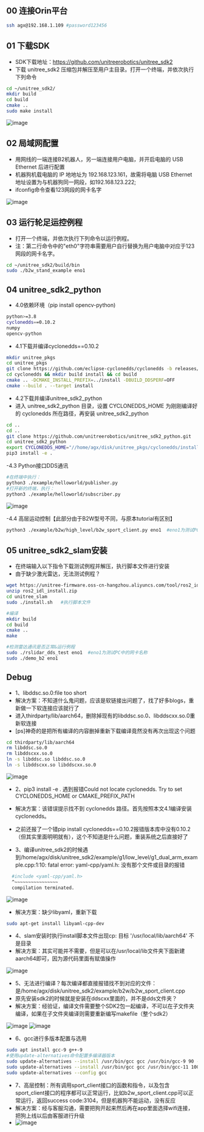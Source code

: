 ## 00 连接Orin平台
```bash
ssh agx@192.168.1.109 #password123456
```
## 01 下载SDK
- SDK下载地址：https://github.com/unitreerobotics/unitree_sdk2
- 下载 unitree_sdk2 压缩包并解压至用户主目录。打开一个终端，并依次执行下列命令
```bash
cd ~/unitree_sdk2/
mkdir build
cd build
cmake ..
sudo make install
```
![image](https://github.com/user-attachments/assets/569b11f5-9d3f-49a1-a063-e29ea3497877)
## 02 局域网配置
- 用网线的一端连接B2机器人，另一端连接用户电脑，并开启电脑的 USB Ethernet 后进行配置
- 机器狗机载电脑的 IP 地地址为 192.168.123.161，故需将电脑 USB Ethernet 地址设置为与机器狗同一网段，如192.168.123.222;
- ifconfig命令查看123网段的网卡名字

![image](https://github.com/user-attachments/assets/282b7b7e-389f-4535-99fc-6e8c88502401)
## 03 运行轮足运控例程
- 打开一个终端，并依次执行下列命令以运行例程。
- 注：第二行命令中的"eth0"字符串需要用户自行替换为用户电脑中对应于123网段的网卡名字。
```bash
cd ~/unitree_sdk2/build/bin
sudo ./b2w_stand_example eno1
```
## 04 unitree_sdk2_python
- 4.0依赖环境（pip install opencv-python)
```bash
python>=3.8
cyclonedds==0.10.2
numpy
opencv-python
```
- 4.1下载并编译cyclonedds==0.10.2
```bash
mkdir unitree_pkgs
cd unitree_pkgs
git clone https://github.com/eclipse-cyclonedds/cyclonedds -b releases/0.10.x 
cd cyclonedds && mkdir build install && cd build
cmake .. -DCMAKE_INSTALL_PREFIX=../install -DBUILD_DDSPERF=OFF
cmake --build . --target install
```
- 4.2下载并编译unitree_sdk2_python
- 进入 unitree_sdk2_python 目录，设置 CYCLONEDDS_HOME 为刚刚编译好的 cyclonedds 所在路径，再安装 unitree_sdk2_python
```bash
cd ..
cd ..
git clone https://github.com/unitreerobotics/unitree_sdk2_python.git
cd unitree_sdk2_python
export CYCLONEDDS_HOME="//home/agx/disk/unitree_pkgs/cyclonedds/install"
pip3 install -e .
```
-4.3 Python接口DDS通讯
```bash
#在终端中执行：
python3 ./example/helloworld/publisher.py
#打开新的终端，执行：
python3 ./example/helloworld/subscriber.py
```
![image](https://github.com/user-attachments/assets/db6ac5a5-3805-4cba-b84e-7274784fcea8)

-4.4 高层运动控制【此部分由于B2W型号不同，与原本tutorial有区别】
```bash
python3 ./example/b2w/high_level/b2w_sport_client.py eno1  #eno1为测试PC中的网卡名称
```

## 05 unitree_sdk2_slam安装 
- 在终端输入以下指令下载测试例程并解压，执行脚本文件进行安装
- 由于缺少激光雷达，无法测试例程？
```bash
wget https://unitree-firmware.oss-cn-hangzhou.aliyuncs.com/tool/ros2_idl_install.zip
unzip ros2_idl_install.zip
cd unitree_slam
sudo ./install.sh   #执行脚本文件

#编译
mkdir build
cd build
cmake ..
make

#检测雷达通讯是否正常&运行例程
sudo ./rslidar_dds_test eno1  #eno1为测试PC中的网卡名称
sudo ./demo_b2 eno1
```

## Debug
- 1、libddsc.so.0:file too short
- 解决方案：不知道什么鬼问题，应该是软链接出问题了，找了好多blogs，重新做一下软连接应该就行了
- 进入thirdparty/lib/aarch64，删除掉现有的libddsc.so.0、libddscxx.so.0重新软连接
- [ps]神奇的是把所有编译的内容删掉重新下载编译竟然没有再次出现这个问题
```bash
cd thirdparty/lib/aarch64
rm libddsc.so.0
rm libddscxx.so.0
ln -s libddsc.so libddsc.so.0
ln -s libddscxx.so libddscxx.so.0
```
![image](https://github.com/user-attachments/assets/da9ee6de-34cc-49f1-8d09-a4b266a0db9b)

- 2、pip3 install -e . 遇到报错Could not locate cyclonedds. Try to set CYCLONEDDS_HOME or CMAKE_PREFIX_PATH
- 解决方案：该错误提示找不到 cyclonedds 路径。首先按照本文4.1编译安装cyclonedds。
- 之前还报了一个错pip install cyclonedds==0.10.2报错版本库中没有0.10.2（但其实里面明明就有），这个不知道是什么问题，重装系统之后直接好了

- 3、编译unitree_sdk2的时候遇到/home/agx/disk/unitree_sdk2/example/g1/low_level/g1_dual_arm_example.cpp:1:10: fatal error: yaml-cpp/yaml.h: 没有那个文件或目录的报错
```bash
  #include <yaml-cpp/yaml.h>
  ^~~~~~~~~~~~~~~~~
  compilation terminated.
```
![image](https://github.com/user-attachments/assets/d902d1aa-5a68-422b-b343-8e6af2b515c6)

- 解决方案：缺少libyaml，重新下载
```bash
sudo apt-get install libyaml-cpp-dev
```

- 4、slam安装时执行install脚本文件出现cp: 目标 '/usr/local/lib/aarch64' 不是目录
- 解决方案：其实可能并不需要，但是可以在/usr/local/lib文件夹下面新建aarch64即可，因为源代码里面有赋值操作

![image](https://github.com/user-attachments/assets/1b8c7a51-e041-419e-ac1d-5a42106d4cac)

- 5、无法进行编译？每次编译都直接报错找不到对应的文件：是/home/agx/disk/unitree_sdk2/example/b2w/b2w_sport_client.cpp
- 原先安装sdk2的时候就是安装在ddscxx里面的，并不是dds文件夹？
- 解决方案：经验证，编译文件需要整个SDK2包一起编译，不可以在子文件夹编译，如果在子文件夹编译则需要重新编写makefile（整个sdk2）

![image](https://github.com/user-attachments/assets/6afac0a3-e798-4352-a303-a93aefaf109d)
![image](https://github.com/user-attachments/assets/c0c09a58-f910-461d-9ea9-890a29f5f3b2)

- 6、gcc进行多版本配置与选用
```bash
sudo apt install gcc-9 g++-9
#使用update-alternatives命令配置多编译器版本
sudo update-alternatives --install /usr/bin/gcc gcc /usr/bin/gcc-9 90 --slave /usr/bin/g++ g++ /usr/bin/g++-9
sudo update-alternatives --install /usr/bin/gcc gcc /usr/bin/gcc-11 100 --slave /usr/bin/g++ g++ /usr/bin/g++-11
sudo update-alternatives --config gcc
```

- 7、高层控制：所有调用sport_client接口的函数和指令，以及包含sport_client接口的程序都可以正常运行，比如b2w_sport_client.cpp可以正常运行，返回success code:3104，但是机器狗不能运动，没有反应
- 解决方案：经与客服沟通，需要把狗开起来然后再在app里面选择wifi连接，把狗上线以后由客服进行升级
- ![image](https://github.com/user-attachments/assets/47e38ca2-86b7-4f82-820c-f90ba217e070)

